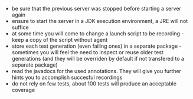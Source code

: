 * be sure that the previous server was stopped before starting a server again
* ensure to start the server in a JDK execution environment, a JRE will not suffice
* at some time you will come to change a launch script to be recording - keep a copy of the script without agent
* store each test generation (even failing ones) in a separate package - sometimes you will feel the need to inspect or reuse older test generations (and they will be overriden by default if not transfered to a separate package)
* read the javadocs for the used annotations. They will give you further hints you to accomplish succesful recordings
* do not rely on few tests, about 100 tests will produce an acceptable coverage  